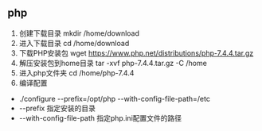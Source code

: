 ## php

1. 创建下载目录
mkdir /home/download
2. 进入下载目录
cd /home/download
3. 下载PHP安装包
wget https://www.php.net/distributions/php-7.4.4.tar.gz
4. 解压安装包到home目录
tar -xvf php-7.4.4.tar.gz -C /home
5. 进入php文件夹
cd /home/php-7.4.4
6. 编译配置
  * ./configure --prefix=/opt/php --with-config-file-path=/etc
  * --prefix 指定安装的目录
  * --with-config-file-path 指定php.ini配置文件的路径
